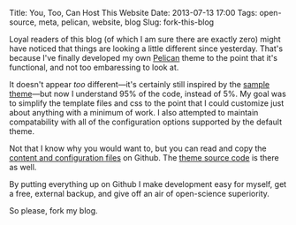 Title: You, Too, Can Host This Website
Date: 2013-07-13 17:00
Tags: open-source, meta, pelican, website, blog
Slug: fork-this-blog


Loyal readers of this blog (of which I am sure there are exactly zero)
might have noticed that things are looking a little different since yesterday.
That's because I've finally developed my own [Pelican](http://getpelican.com) theme
to the point that it's functional, and not too embaressing to look at.

It doesn't appear _too_ different—it's certainly still inspired by the
[sample theme][notmyidea]—but now I understand 95% of the code, instead of 5%.
My goal was to simplify the template files and css to the point that I could
customize just about anything with a minimum of work.  I also attempted to
maintain compatability with all of the configuration options supported by the
default theme.

[notmyidea]: https://github.com/getpelican/pelican-themes/tree/master/notmyidea-cms

Not that I know why you would want to, but you can read and copy the
[content and configuration files][blog-source] on Github.  The
[theme source code][theme-source] is there as well.

[blog-source]: https://github.com/bsmith89/blog
[theme-source]: https://github.com/bsmith89/blog-theme

By putting everything up on Github I make development easy for myself, get
a free, external backup, and give off an air of open-science superiority.

So please, fork my blog.
